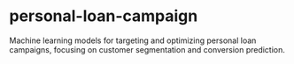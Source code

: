 # personal-loan-campaign
Machine learning models for targeting and optimizing personal loan campaigns, focusing on customer segmentation and conversion prediction.
